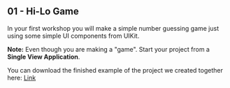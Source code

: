 ## 01 - Hi-Lo Game

In your first workshop you will make a simple number guessing game just using some simple UI components from UIKit.

**Note:** Even though you are making a "game". Start your project from a **Single View Application**. 

You can download the finished example of the project we created together here: [Link](https://github.com/KyleGoslan/Digital-Media-Design/blob/master/CompletedDemos/01%20-%20Hi-Lo-Game.zip) 
